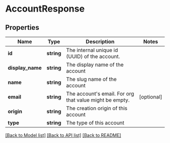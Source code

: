 # AccountResponse

## Properties
Name | Type | Description | Notes
------------ | ------------- | ------------- | -------------
**id** | **string** | The internal unique id (UUID) of the account. | 
**display_name** | **string** | The display name of the account | 
**name** | **string** | The slug name of the account | 
**email** | **string** | The account&#39;s email. For org that value might be empty. | [optional] 
**origin** | **string** | The creation origin of this account | 
**type** | **string** | The type of this account | 

[[Back to Model list]](../README.md#documentation-for-models) [[Back to API list]](../README.md#documentation-for-api-endpoints) [[Back to README]](../README.md)

